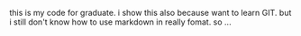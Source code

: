 this is my code for graduate.
i show this also because want to learn GIT.
but i still don't know how to use markdown in really fomat.
so ...
